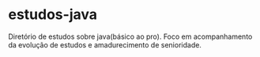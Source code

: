 # estudos-java
Diretório de estudos sobre java(básico ao pro). Foco em acompanhamento da evolução de estudos e amadurecimento de senioridade.

